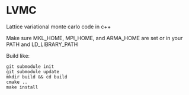LVMC
========

Lattice variational monte carlo code in c++

Make sure MKL_HOME, MPI_HOME, and ARMA_HOME are set or in your PATH and LD_LIBRARY_PATH

Build like:

    git submodule init
    git submodule update
    mkdir build && cd build
    cmake ..
    make install
